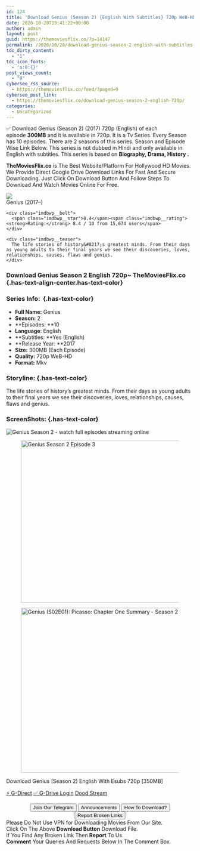 ```yaml
---
id: 124
title: 'Download Genius (Season 2) {English With Subtitles} 720p WeB-HD [350MB]'
date: 2020-10-28T19:41:22+00:00
author: admin
layout: post
guid: https://themoviesflix.co/?p=14147
permalink: /2020/10/28/download-genius-season-2-english-with-subtitles-720p-web-hd-350mb/
tdc_dirty_content:
  - "1"
tdc_icon_fonts:
  - 'a:0:{}'
post_views_count:
  - "0"
cyberseo_rss_source:
  - https://themoviesflix.co/feed/?paged=9
cyberseo_post_link:
  - https://themoviesflix.co/download-genius-season-2-english-720p/
categories:
  - Uncategorized
---
```

✅ Download Genius (Season 2) (2017) 720p (English) of each episode&nbsp;**300MB**&nbsp;and it is available in&nbsp;720p. It is a Tv Series. Every Season has 10 episodes. There are 2 seasons of this series. Season and Episode Wise Link Below. This series is not dubbed in Hindi and only available in English with subtitles. This series is based on&nbsp;**Biography,&nbsp;Drama,&nbsp;History&nbsp;.**

**TheMoviesFlix.co**&nbsp;is The Best Website/Platform For Hollywood HD Movies. We Provide Direct Google Drive Download Links For Fast And Secure Downloading. Just Click On Download Button And Follow Steps To Download And Watch Movies Online For Free.

<div class="imdbwp imdbwp--movie dark">
  <div class="imdbwp__thumb">
    <a class="imdbwp__link" target="_blank" title="Genius" href="https://www.imdb.com/title/tt5673782/" rel="nofollow noopener noreferrer"><img class="imdbwp__img" src="https://m.media-amazon.com/images/M/MV5BNjRiYmE5MTctZGIzOS00MTQwLWFjZmEtNDhlNzJkNDc3ZWYzXkEyXkFqcGdeQXVyMTAwMzM3NDI3._V1_SX300.jpg" /></a>
  </div>
  
  <div class="imdbwp__content">
    <div class="imdbwp__header">
      <span class="imdbwp__title">Genius</span> (2017–)
    </div>
    
    <div class="imdbwp__belt">
      <span class="imdbwp__star">8.4</span><span class="imdbwp__rating"><strong>Rating:</strong> 8.4 / 10 from 15,674 users</span>
    </div>
    
    <div class="imdbwp__teaser">
      The life stories of history&#8217;s greatest minds. From their days as young adults to their final years we see their discoveries, loves, relationships, causes, flaws and genius.
    </div>
  </div>
</div>

### Download Genius Season 2 English 720p~ TheMoviesFlix.co {.has-text-align-center.has-text-color}

### Series Info:&nbsp; {.has-text-color}

  * **Full Name:**&nbsp;Genius
  * **Season:**&nbsp;2
  * **Episodes:&nbsp;**10
  * **Language**: English
  * **Subtitles:&nbsp;**Yes (English)
  * **Release Year:&nbsp;**2017
  * **Size:**&nbsp;300MB (Each Episode)
  * **Quality:**&nbsp;720p WeB-HD
  * **Format:**&nbsp;Mkv

### Storyline: {.has-text-color}

The life stories of history’s greatest minds. From their days as young adults to their final years we see their discoveries, loves, relationships, causes, flaws and genius.

### ScreenShots: {.has-text-color}<figure class="wp-block-image">

![Genius Season 2 - watch full episodes streaming online](https://images.justwatch.com/backdrop/59757240/s1440/genius) </figure> <figure class="wp-block-image is-resized"><img loading="lazy" src="https://simkl.net/episodes/73/7339312af90274111_w.jpg" alt="Genius Season 2 Episode 3" width="775" height="435" /></figure> <figure class="wp-block-image is-resized"><img loading="lazy" src="https://pogd.es/assets/episodes/Genius/Genius-S02E02-16f8c4efe288ef1736c07d458d575a2d-thumb.jpg" alt="Genius (S02E01): Picasso: Chapter One Summary - Season 2 Episode 1 Guide" width="785" height="442" /></figure> 

<p class="has-text-align-center has-text-color has-medium-font-size">
  Download Genius (Season 2) English With Esubs 720p [350MB]
</p>

<p class="has-text-align-center">
  <a class="maxbutton-13 maxbutton maxbutton-g-direct-1" target="_blank" title="tooltip" rel="nofollow noopener noreferrer" href="https://coinquint.com/a18260/"><span class="mb-text">⚡️ G-Direct</span></a> <a class="maxbutton-14 maxbutton maxbutton-g-drive" target="_blank" title="tooltip" rel="nofollow noopener noreferrer" href="https://coinquint.com/a18262/"><span class="mb-text">✅ G-Drive Login</span></a> <a class="maxbutton-15 maxbutton maxbutton-dood-stream" target="_blank" title="tooltip" rel="nofollow noopener noreferrer" href="https://coinquint.com/a18264/"><span class="mb-text">Dood Stream</span></a>
</p>

<center>
</center>

<center>
  <a href="https://t.me/themoviesflixcom" target="_blank" data-wpel-link="external" rel="nofollow external noopener noreferrer"><button class="button button5">Join Our Telegram</button></a> <a href="https://themoviesflix.co/download-genius-season-2-english-720p/#" target="_blank" data-wpel-link="external" rel="nofollow external noopener noreferrer"><button class="button button5">Announcements</button></a> <a href="https://themoviesflix.com/how-to-download/" target="_blank" data-wpel-link="external" rel="nofollow external noopener noreferrer"><button class="button button5">How To Download?</button></a> <a href="https://themoviesflix.co/download-genius-season-2-english-720p/#" target="_blank" data-wpel-link="external" rel="nofollow external noopener noreferrer"><button class="button button5">Report Broken Links</button></a>
</center>

<div class="alert alert-danger">
  Please Do Not Use VPN for Downloading Movies From Our Site.
</div>

<div class="alert alert-success">
  Click On The Above <strong>Download Button</strong> Download File.
</div>

<div class="alert alert-warning">
  If You Find Any Broken Link Then <strong>Report</strong> To Us.
</div>

<div class="alert alert-info">
  <strong>Comment</strong> Your Queries And Requests Below In The Comment Box.
</div>